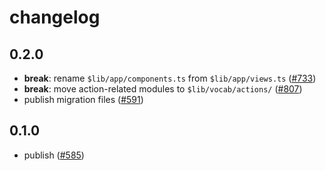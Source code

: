 # changelog

## 0.2.0

- **break**: rename `$lib/app/components.ts` from `$lib/app/views.ts`
  ([#733](https://github.com/feltjs/felt-server/pull/733))
- **break**: move action-related modules to `$lib/vocab/actions/`
  ([#807](https://github.com/feltjs/felt-server/pull/807))
- publish migration files
  ([#591](https://github.com/feltjs/felt-server/pull/591))

## 0.1.0

- publish
  ([#585](https://github.com/feltjs/felt-server/pull/585))
